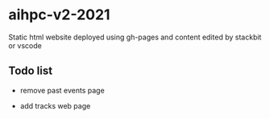 # aihpc-v2-2021

Static html website deployed using gh-pages and content edited by stackbit or vscode

## Todo list

- remove past events page

- add tracks web page

